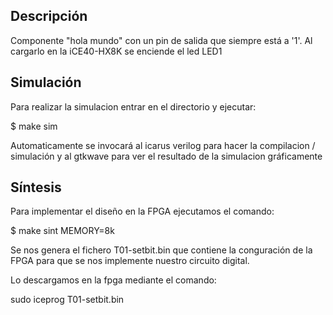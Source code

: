 ## Descripción
Componente "hola mundo" con un pin de salida que siempre está a '1'.
Al cargarlo en la iCE40-HX8K se enciende el led LED1

## Simulación

Para realizar la simulacion entrar en el directorio y ejecutar:

$ make sim

Automaticamente se invocará al icarus verilog para hacer la compilacion / simulación y al gtkwave para ver el resultado de la simulacion gráficamente

## Síntesis

Para implementar el diseño en la FPGA ejecutamos el comando:

$ make sint MEMORY=8k

Se nos genera el fichero T01-setbit.bin que contiene la conguración de la FPGA para que se nos implemente nuestro circuito digital.

Lo descargamos en la fpga mediante el comando:

sudo iceprog T01-setbit.bin
